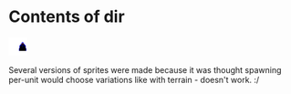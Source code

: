 # Contents of dir

![](https://github.com/hackedpassword/Unciv-Assets/blob/main/Mods/Ultima%20V%20retroset/Images/TileSets/FantasyHex/Units/Giant%20Death%20Robot4.png?raw=true)

Several versions of sprites were made because it was thought spawning per-unit would choose variations like with terrain - doesn't work. :/
